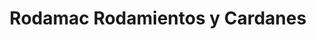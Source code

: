 ---
title: "Rodamac Rodamientos y Cardanes"
url: /temuco/rodamac-rodamientos-y-cardanes/
shop: piezas de automóviles
---